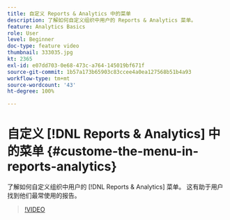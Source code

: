 ```yaml
---
title: 自定义 Reports & Analytics 中的菜单
description: 了解如何自定义组织中用户的 Reports & Analytics 菜单。
feature: Analytics Basics
role: User
level: Beginner
doc-type: feature video
thumbnail: 333035.jpg
kt: 2365
exl-id: e07dd703-0e68-473c-a764-145019bf671f
source-git-commit: 1b57a173b65903c83ccee4a0ea127568b51b4a93
workflow-type: tm+mt
source-wordcount: '43'
ht-degree: 100%

---
```


# 自定义 [!DNL Reports & Analytics] 中的菜单 {#custome-the-menu-in-reports-analytics}

了解如何自定义组织中用户的 [!DNL Reports & Analytics] 菜单。 这有助于用户找到他们最常使用的报告。

>[!VIDEO](https://video.tv.adobe.com/v/333035/?quality=12)
